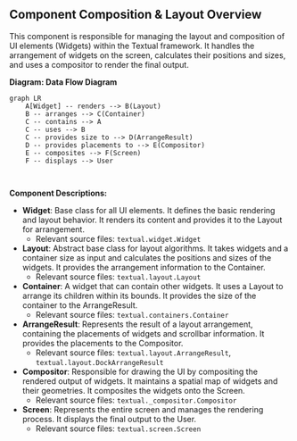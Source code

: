 ## Component Composition & Layout Overview

This component is responsible for managing the layout and composition of UI elements (Widgets) within the Textual framework. It handles the arrangement of widgets on the screen, calculates their positions and sizes, and uses a compositor to render the final output.

**Diagram: Data Flow Diagram**

```mermaid
graph LR
    A[Widget] -- renders --> B(Layout) 
    B -- arranges --> C(Container) 
    C -- contains --> A
    C -- uses --> B
    C -- provides size to --> D(ArrangeResult)
    D -- provides placements to --> E(Compositor)
    E -- composites --> F(Screen)
    F -- displays --> User



```

**Component Descriptions:**

*   **Widget**: Base class for all UI elements. It defines the basic rendering and layout behavior. It renders its content and provides it to the Layout for arrangement.
    *   Relevant source files: `textual.widget.Widget`
*   **Layout**: Abstract base class for layout algorithms. It takes widgets and a container size as input and calculates the positions and sizes of the widgets. It provides the arrangement information to the Container.
    *   Relevant source files: `textual.layout.Layout`
*   **Container**: A widget that can contain other widgets. It uses a Layout to arrange its children within its bounds. It provides the size of the container to the ArrangeResult.
    *   Relevant source files: `textual.containers.Container`
*   **ArrangeResult**: Represents the result of a layout arrangement, containing the placements of widgets and scrollbar information. It provides the placements to the Compositor.
    *   Relevant source files: `textual.layout.ArrangeResult`, `textual.layout.DockArrangeResult`
*   **Compositor**: Responsible for drawing the UI by compositing the rendered output of widgets. It maintains a spatial map of widgets and their geometries. It composites the widgets onto the Screen.
    *   Relevant source files: `textual._compositor.Compositor`
*   **Screen**: Represents the entire screen and manages the rendering process. It displays the final output to the User.
    *   Relevant source files: `textual.screen.Screen`

